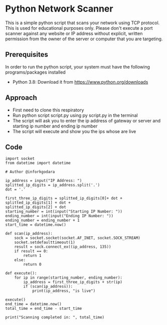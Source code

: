 # Python Network Scanner

This is a simple python script that scans your network using TCP protocol. This is used for educational purposes only. Please don't execute a port scanner against any website or IP address without explicit, written permission from the owner of the server or computer that you are targeting.

## Prerequisites

In order to run the python script, your system must have the following programs/packages installed
* Python 3.8: Download it from https://www.python.org/downloads

## Approach
* First need to clone this respiratory
* Run python script script.py using py script.py in the terminal
* The script will ask you to enter the ip address of gateway or server and starting ip number and ending ip number
* The script will execute and show you the ips whose are live

## Code
```
import socket
from datetime import datetime

# Author @inforkgodara

ip_address = input("IP Address: ")
splitted_ip_digits = ip_address.split('.')
dot = '.'

first_three_ip_digits = splitted_ip_digits[0]+ dot + splitted_ip_digits[1] + dot + 
splitted_ip_digits[2] + dot
starting_number = int(input("Starting IP Number: "))
ending_number = int(input("Ending IP Number: "))
ending_number = ending_number + 1
start_time = datetime.now()

def scan(ip_address):
    sock = socket.socket(socket.AF_INET, socket.SOCK_STREAM)
    socket.setdefaulttimeout(1)
    result = sock.connect_ex((ip_address, 135))
    if result == 0:
        return 1
    else:
        return 0

def execute():
    for ip in range(starting_number, ending_number):
        ip_address = first_three_ip_digits + str(ip)
        if (scan(ip_address)):
            print(ip_address, "is live")

execute()
end_time = datetime.now()
total_time = end_time - start_time

print("Scanning completed in: ", total_time)
```
